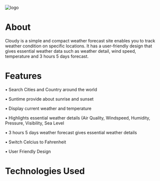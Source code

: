 ![logo](https://github.com/user-attachments/assets/d6f38ebe-42e7-4ac8-8218-f26aaecac6a3)

# About
Cloudy is a simple and compact weather forecast site enables you to track weather condition on specific locations. 
It has a user-friendly design that gives essential weather data such as weather detail, wind speed, temperature and 3 hours 5 days forecast.

# Features
<p>• Search Cities and Country around the world</p>
<p>• Suntime provide about sunrise and sunset</p>
<p>• Display current weather and temperature</p>
<p>• Highlights essential weather details (Air Quality, Windspeed, Humidity, Pressure, Visibility, Sea Level</p>
<p>• 3 hours 5 days weather forecast gives essential weather details</p>
<p>• Switch Celcius to Fahrenheit</p>
<p>• User Friendly Design</p>

# Technologies Used
